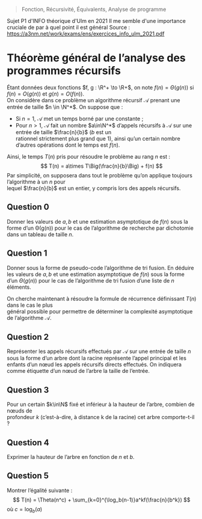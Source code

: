 > Fonction, Récursivité, Équivalents, Analyse de programme

Sujet P1 d'INFO théorique d'Ulm en 2021
Il me semble d'une importance cruciale de par à quel point il est général
Source : https://a3nm.net/work/exams/ens/exercices_info_ulm_2021.pdf
# Théorème général de l’analyse des programmes récursifs
Étant données deux fonctions $f, g : \R^+ \to \R+$, on note $f (n) = \Theta(g(n))$ si $f(n) = O(g(n))$ et $g(n) = O(f(n))$.  
On considère dans ce problème un algorithme récursif $\mathcal{A}$ prenant une entrée de taille $n \in \N^*$. On suppose que :
 - Si $n = 1$,  $\mathcal{A}$ met un temps borné par une constante ;  
 - Pour $n > 1$, $\mathcal{A}$ fait un nombre $a\in\N^*$ d’appels récursifs à $\mathcal{A}$ sur une entrée de taille $\frac{n}{b}$ ($b$ est un  
rationnel strictement plus grand que 1), ainsi qu’un certain nombre d’autres opérations dont le temps est $f (n)$.

Ainsi, le temps $T(n)$ pris pour résoudre le problème au rang $n$ est :
$$
T(n) = a\times T\Big(\frac{n}{b}\Big) + f(n)
$$
Par simplicité, on supposera dans tout le problème qu’on applique toujours l’algorithme à un $n$ pour  
lequel $\frac{n}{b}$ est un entier, y compris lors des appels récursifs.
## Question 0
Donner les valeurs de $a, b$ et une estimation asymptotique de $f(n)$ sous la forme d’un Θ(g(n)) pour le cas de l’algorithme de recherche par dichotomie dans un tableau de taille $n$.
## Question 1
Donner sous la forme de pseudo-code l’algorithme de tri fusion.
En déduire les valeurs de $a, b$ et une estimation asymptotique de $f(n)$ sous la forme d’un $Θ(g(n))$ pour le cas de l’algorithme de tri fusion d’une liste de $n$ éléments.

On cherche maintenant à résoudre la formule de récurrence définissant $T(n)$ dans le cas le plus  
général possible pour permettre de déterminer la complexité asymptotique de l’algorithme $\mathcal{A}$.
## Question 2
Représenter les appels récursifs effectués par $\mathcal{A}$ sur une entrée de taille $n$ sous la forme d’un arbre dont la racine représente l’appel principal et les enfants d’un nœud les appels récursifs directs effectués.
On indiquera comme étiquette d’un nœud de l’arbre la taille de l’entrée.

## Question 3
Pour un certain $k\in\N$ fixé et inférieur à la hauteur de l’arbre, combien de nœuds de  
profondeur $k$ (c’est-à-dire, à distance  k  de la racine) cet arbre comporte-t-il ?

## Question 4
Exprimer la hauteur de l’arbre en fonction de $n$ et $b$.

## Question 5
Montrer l’égalité suivante :
$$
T(n) = \Theta(n^c) + \sum_{k=0}^{\log_b(n-1)}a^kf(\frac{n}{b^k})
$$
où $c = \log_b(a)$
<!--stackedit_data:
eyJoaXN0b3J5IjpbMTUxMzU0NjAwNCwtMTM2MDY5NjExNF19
-->